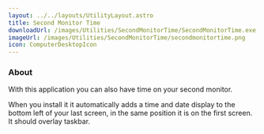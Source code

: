```yaml
---
layout: ../../layouts/UtilityLayout.astro
title: Second Monitor Time
downloadUrl: /images/Utilities/SecondMonitorTime/SecondMonitorTime.exe
imageUrl: /images/Utilities/SecondMonitorTime/secondmonitortime.png
icon: ComputerDesktopIcon
---
```


### About

With this application you can also have time on your second monitor.

When you install it it automatically adds a time and date display to the bottom left of your last screen, in the same position it is on the first screen.
It should overlay taskbar.